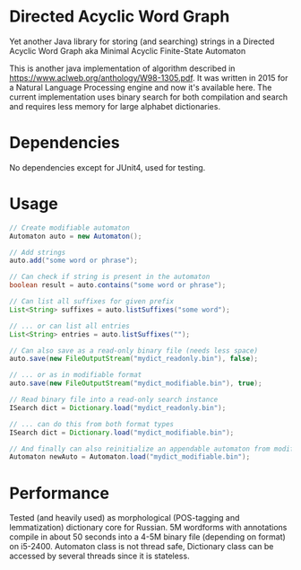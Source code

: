 # Directed Acyclic Word Graph
Yet another Java library for storing (and searching) strings in a Directed Acyclic Word Graph aka Minimal Acyclic Finite-State Automaton

This is another java implementation of algorithm described in https://www.aclweb.org/anthology/W98-1305.pdf. It was written in 2015 for a Natural Language Processing engine and now it's available here. The current implementation uses binary search for both compilation and search and requires less memory for large alphabet dictionaries.

# Dependencies
No dependencies except for JUnit4, used for testing.

# Usage
``` java
// Create modifiable automaton
Automaton auto = new Automaton();

// Add strings
auto.add("some word or phrase");

// Can check if string is present in the automaton
boolean result = auto.contains("some word or phrase");

// Can list all suffixes for given prefix
List<String> suffixes = auto.listSuffixes("some word");

// ... or can list all entries
List<String> entries = auto.listSuffixes("");

// Can also save as a read-only binary file (needs less space)
auto.save(new FileOutputStream("mydict_readonly.bin"), false);

// ... or as in modifiable format
auto.save(new FileOutputStream("mydict_modifiable.bin"), true);

// Read binary file into a read-only search instance
ISearch dict = Dictionary.load("mydict_readonly.bin");

// ... can do this from both format types
ISearch dict = Dictionary.load("mydict_modifiable.bin");

// And finally can also reinitialize an appendable automaton from modifiable format
Automaton newAuto = Automaton.load("mydict_modifiable.bin");

```

# Performance
Tested (and heavily used) as morphological (POS-tagging and lemmatization) dictionary core for Russian. 5M wordforms with annotations compile in about 50 seconds into a 4-5M binary file (depending on format) on i5-2400. Automaton class is not thread safe, Dictionary class can be accessed by several threads since it is stateless.
